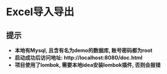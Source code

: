 # Excel导入导出
## 提示
* **本地有Mysql, 且含有名为demo的数据库, 账号密码都为root**
* **启动成功后访问地址: http://localhost:8080/doc.html**
* **项目使用了lombok, 需要本地idea安装lombok插件, 否则会报错**